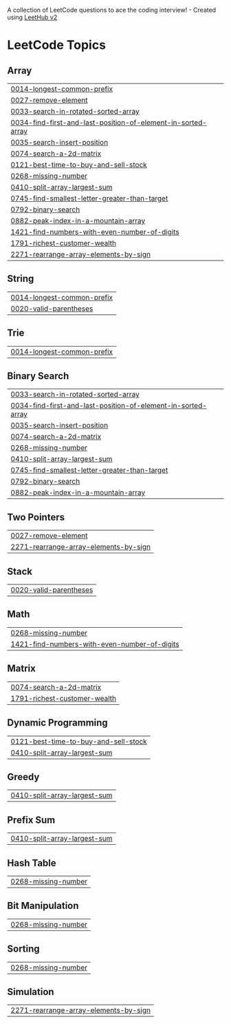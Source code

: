 A collection of LeetCode questions to ace the coding interview! - Created using [LeetHub v2](https://github.com/arunbhardwaj/LeetHub-2.0)
<!---LeetCode Topics Start-->
# LeetCode Topics
## Array
|  |
| ------- |
| [0014-longest-common-prefix](https://github.com/pawanyadav2706/leetcode/tree/master/0014-longest-common-prefix) |
| [0027-remove-element](https://github.com/pawanyadav2706/leetcode/tree/master/0027-remove-element) |
| [0033-search-in-rotated-sorted-array](https://github.com/pawanyadav2706/leetcode/tree/master/0033-search-in-rotated-sorted-array) |
| [0034-find-first-and-last-position-of-element-in-sorted-array](https://github.com/pawanyadav2706/leetcode/tree/master/0034-find-first-and-last-position-of-element-in-sorted-array) |
| [0035-search-insert-position](https://github.com/pawanyadav2706/leetcode/tree/master/0035-search-insert-position) |
| [0074-search-a-2d-matrix](https://github.com/pawanyadav2706/leetcode/tree/master/0074-search-a-2d-matrix) |
| [0121-best-time-to-buy-and-sell-stock](https://github.com/pawanyadav2706/leetcode/tree/master/0121-best-time-to-buy-and-sell-stock) |
| [0268-missing-number](https://github.com/pawanyadav2706/leetcode/tree/master/0268-missing-number) |
| [0410-split-array-largest-sum](https://github.com/pawanyadav2706/leetcode/tree/master/0410-split-array-largest-sum) |
| [0745-find-smallest-letter-greater-than-target](https://github.com/pawanyadav2706/leetcode/tree/master/0745-find-smallest-letter-greater-than-target) |
| [0792-binary-search](https://github.com/pawanyadav2706/leetcode/tree/master/0792-binary-search) |
| [0882-peak-index-in-a-mountain-array](https://github.com/pawanyadav2706/leetcode/tree/master/0882-peak-index-in-a-mountain-array) |
| [1421-find-numbers-with-even-number-of-digits](https://github.com/pawanyadav2706/leetcode/tree/master/1421-find-numbers-with-even-number-of-digits) |
| [1791-richest-customer-wealth](https://github.com/pawanyadav2706/leetcode/tree/master/1791-richest-customer-wealth) |
| [2271-rearrange-array-elements-by-sign](https://github.com/pawanyadav2706/leetcode/tree/master/2271-rearrange-array-elements-by-sign) |
## String
|  |
| ------- |
| [0014-longest-common-prefix](https://github.com/pawanyadav2706/leetcode/tree/master/0014-longest-common-prefix) |
| [0020-valid-parentheses](https://github.com/pawanyadav2706/leetcode/tree/master/0020-valid-parentheses) |
## Trie
|  |
| ------- |
| [0014-longest-common-prefix](https://github.com/pawanyadav2706/leetcode/tree/master/0014-longest-common-prefix) |
## Binary Search
|  |
| ------- |
| [0033-search-in-rotated-sorted-array](https://github.com/pawanyadav2706/leetcode/tree/master/0033-search-in-rotated-sorted-array) |
| [0034-find-first-and-last-position-of-element-in-sorted-array](https://github.com/pawanyadav2706/leetcode/tree/master/0034-find-first-and-last-position-of-element-in-sorted-array) |
| [0035-search-insert-position](https://github.com/pawanyadav2706/leetcode/tree/master/0035-search-insert-position) |
| [0074-search-a-2d-matrix](https://github.com/pawanyadav2706/leetcode/tree/master/0074-search-a-2d-matrix) |
| [0268-missing-number](https://github.com/pawanyadav2706/leetcode/tree/master/0268-missing-number) |
| [0410-split-array-largest-sum](https://github.com/pawanyadav2706/leetcode/tree/master/0410-split-array-largest-sum) |
| [0745-find-smallest-letter-greater-than-target](https://github.com/pawanyadav2706/leetcode/tree/master/0745-find-smallest-letter-greater-than-target) |
| [0792-binary-search](https://github.com/pawanyadav2706/leetcode/tree/master/0792-binary-search) |
| [0882-peak-index-in-a-mountain-array](https://github.com/pawanyadav2706/leetcode/tree/master/0882-peak-index-in-a-mountain-array) |
## Two Pointers
|  |
| ------- |
| [0027-remove-element](https://github.com/pawanyadav2706/leetcode/tree/master/0027-remove-element) |
| [2271-rearrange-array-elements-by-sign](https://github.com/pawanyadav2706/leetcode/tree/master/2271-rearrange-array-elements-by-sign) |
## Stack
|  |
| ------- |
| [0020-valid-parentheses](https://github.com/pawanyadav2706/leetcode/tree/master/0020-valid-parentheses) |
## Math
|  |
| ------- |
| [0268-missing-number](https://github.com/pawanyadav2706/leetcode/tree/master/0268-missing-number) |
| [1421-find-numbers-with-even-number-of-digits](https://github.com/pawanyadav2706/leetcode/tree/master/1421-find-numbers-with-even-number-of-digits) |
## Matrix
|  |
| ------- |
| [0074-search-a-2d-matrix](https://github.com/pawanyadav2706/leetcode/tree/master/0074-search-a-2d-matrix) |
| [1791-richest-customer-wealth](https://github.com/pawanyadav2706/leetcode/tree/master/1791-richest-customer-wealth) |
## Dynamic Programming
|  |
| ------- |
| [0121-best-time-to-buy-and-sell-stock](https://github.com/pawanyadav2706/leetcode/tree/master/0121-best-time-to-buy-and-sell-stock) |
| [0410-split-array-largest-sum](https://github.com/pawanyadav2706/leetcode/tree/master/0410-split-array-largest-sum) |
## Greedy
|  |
| ------- |
| [0410-split-array-largest-sum](https://github.com/pawanyadav2706/leetcode/tree/master/0410-split-array-largest-sum) |
## Prefix Sum
|  |
| ------- |
| [0410-split-array-largest-sum](https://github.com/pawanyadav2706/leetcode/tree/master/0410-split-array-largest-sum) |
## Hash Table
|  |
| ------- |
| [0268-missing-number](https://github.com/pawanyadav2706/leetcode/tree/master/0268-missing-number) |
## Bit Manipulation
|  |
| ------- |
| [0268-missing-number](https://github.com/pawanyadav2706/leetcode/tree/master/0268-missing-number) |
## Sorting
|  |
| ------- |
| [0268-missing-number](https://github.com/pawanyadav2706/leetcode/tree/master/0268-missing-number) |
## Simulation
|  |
| ------- |
| [2271-rearrange-array-elements-by-sign](https://github.com/pawanyadav2706/leetcode/tree/master/2271-rearrange-array-elements-by-sign) |
<!---LeetCode Topics End-->